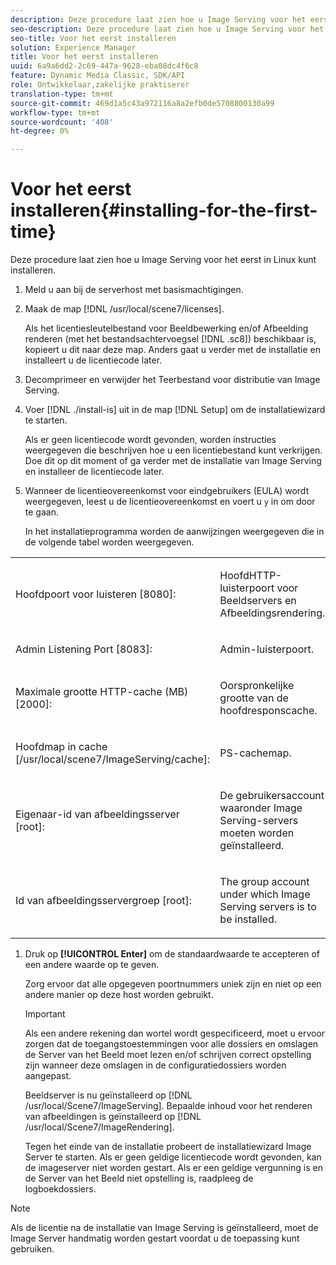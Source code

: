 ```yaml
---
description: Deze procedure laat zien hoe u Image Serving voor het eerst in Linux kunt installeren.
seo-description: Deze procedure laat zien hoe u Image Serving voor het eerst in Linux kunt installeren.
seo-title: Voor het eerst installeren
solution: Experience Manager
title: Voor het eerst installeren
uuid: 6a9a6dd2-2c69-447a-9628-eba08dc4f6c8
feature: Dynamic Media Classic, SDK/API
role: Ontwikkelaar,zakelijke praktiserer
translation-type: tm+mt
source-git-commit: 469d1a5c43a972116a8a2efb0de5708800130a99
workflow-type: tm+mt
source-wordcount: '408'
ht-degree: 0%

---
```



# Voor het eerst installeren{#installing-for-the-first-time}

Deze procedure laat zien hoe u Image Serving voor het eerst in Linux kunt installeren.

1. Meld u aan bij de serverhost met basismachtigingen.
1. Maak de map [!DNL /usr/local/scene7/licenses].

   Als het licentiesleutelbestand voor Beeldbewerking en/of Afbeelding renderen (met het bestandsachtervoegsel [!DNL .sc8]) beschikbaar is, kopieert u dit naar deze map. Anders gaat u verder met de installatie en installeert u de licentiecode later.
1. Decomprimeer en verwijder het Teerbestand voor distributie van Image Serving.
1. Voer [!DNL ./install-is] uit in de map [!DNL Setup] om de installatiewizard te starten.

   Als er geen licentiecode wordt gevonden, worden instructies weergegeven die beschrijven hoe u een licentiebestand kunt verkrijgen. Doe dit op dit moment of ga verder met de installatie van Image Serving en installeer de licentiecode later.
1. Wanneer de licentieovereenkomst voor eindgebruikers (EULA) wordt weergegeven, leest u de licentieovereenkomst en voert u `y` in om door te gaan.

   In het installatieprogramma worden de aanwijzingen weergegeven die in de volgende tabel worden weergegeven.

<table id="table_0E7B673CAD8E4C5EB72F8283A0DDEFC8"> 
 <tbody> 
  <tr> 
   <td colname="col1"> <p><span class="codeph"> Hoofdpoort voor luisteren [8080]:</span> </p> </td> 
   <td colname="col2"> <p>HoofdHTTP-luisterpoort voor Beeldservers en Afbeeldingsrendering. </p> </td> 
  </tr> 
  <tr> 
   <td colname="col1"> <p><span class="codeph"> Admin Listening Port [8083]:</span> </p> </td> 
   <td colname="col2"> <p>Admin-luisterpoort. </p> </td> 
  </tr> 
  <tr> 
   <td colname="col1"> <p><span class="codeph"> Maximale grootte HTTP-cache (MB) [2000]:</span> </p> </td> 
   <td colname="col2"> <p>Oorspronkelijke grootte van de hoofdresponscache. </p> </td> 
  </tr> 
  <tr> 
   <td colname="col1"> <p><span class="codeph"> Hoofdmap in cache [/usr/local/scene7/ImageServing/cache]:</span> </p> </td> 
   <td colname="col2"> <p>PS-cachemap. </p> </td> 
  </tr> 
  <tr> 
   <td colname="col1"> <p><span class="codeph"> Eigenaar-id van afbeeldingsserver [root]:</span> </p> </td> 
   <td colname="col2"> <p>De gebruikersaccount waaronder Image Serving-servers moeten worden geïnstalleerd. </p> </td> 
  </tr> 
  <tr> 
   <td colname="col1"> <p><span class="codeph"> Id van afbeeldingsservergroep [root]:</span> </p> </td> 
   <td colname="col2"> <p>The group account under which Image Serving servers is to be installed. </p> </td> 
  </tr> 
 </tbody> 
</table>

1. Druk op **[!UICONTROL Enter]** om de standaardwaarde te accepteren of een andere waarde op te geven.

   Zorg ervoor dat alle opgegeven poortnummers uniek zijn en niet op een andere manier op deze host worden gebruikt.

   >[!IMPORTANT]
   >
   >Als een andere rekening dan wortel wordt gespecificeerd, moet u ervoor zorgen dat de toegangstoestemmingen voor alle dossiers en omslagen de Server van het Beeld moet lezen en/of schrijven correct opstelling zijn wanneer deze omslagen in de configuratiedossiers worden aangepast.
   >
   >Beeldserver is nu geïnstalleerd op [!DNL /usr/local/Scene7/ImageServing]. Bepaalde inhoud voor het renderen van afbeeldingen is geïnstalleerd op [!DNL /usr/local/Scene7/ImageRendering].
   >
   >Tegen het einde van de installatie probeert de installatiewizard Image Server te starten. Als er geen geldige licentiecode wordt gevonden, kan de imageserver niet worden gestart. Als er een geldige vergunning is en de Server van het Beeld niet opstelling is, raadpleeg de logboekdossiers.

>[!NOTE]
>
>Als de licentie na de installatie van Image Serving is geïnstalleerd, moet de Image Server handmatig worden gestart voordat u de toepassing kunt gebruiken.
